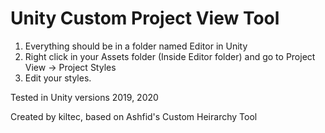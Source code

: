 # Unity Custom Project View Tool

1. Everything should be in a folder named Editor in Unity
2. Right click in your Assets folder (Inside Editor folder) and go to Project View -> Project Styles
3. Edit your styles.

Tested in Unity versions 2019, 2020

Created by kiltec, based on Ashfid's Custom Heirarchy Tool
